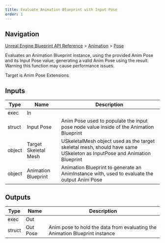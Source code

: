 ```yaml
---
title: Evaluate Animation Blueprint with Input Pose
order: 1
---
```

## Navigation

[Unreal Engine Blueprint API Reference](https://dev.epicgames.com/documentation/en-us/unreal-engine/BlueprintAPI) > [Animation](https://dev.epicgames.com/documentation/en-us/unreal-engine/BlueprintAPI/Animation) > [Pose](https://dev.epicgames.com/documentation/en-us/unreal-engine/BlueprintAPI/Animation/Pose)

Evaluates an Animation Blueprint instance, using the provided Anim Pose and its Input Pose value, generating a valid Anim Pose using the result. Warning this function may cause performance issues.

Target is Anim Pose Extensions

## Inputs

| Type | Name | Description |
| --- | --- | --- |
| exec | In |  |
| struct | Input Pose | Anim Pose used to populate the input pose node value inside of the Animation Blueprint |
| object | Target Skeletal Mesh | USkeletalMesh object used as the target skeletal mesh, should have same USkeleton as InputPose and Animation Blueprint |
| object | Animation Blueprint | Animation Blueprint to generate an AnimInstance with, used to evaluate the output Anim Pose |

## Outputs

| Type | Name | Description |
| --- | --- | --- |
| exec | Out |  |
| struct | Out Pose | Anim pose to hold the data from evaluating the Animation Blueprint instance |
